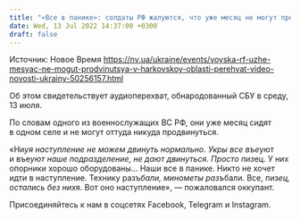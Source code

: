 ```yaml
---
title: "«Все в панике»: солдаты РФ жалуются, что уже месяц не могут продвинуться в Харьковской области — перехват"
date: Wed, 13 Jul 2022 14:37:00 +0300
draft: false
---
```

Источник: Новое Время https://nv.ua/ukraine/events/voyska-rf-uzhe-mesyac-ne-mogut-prodvinutsya-v-harkovskoy-oblasti-perehvat-video-novosti-ukrainy-50256157.html


Об этом свидетельствует аудиоперехват, обнародованный СБУ в среду, 13 июля.

По словам одного из военнослужащих ВС РФ, они уже месяц сидят в одном селе и не могут оттуда никуда продвинуться.

«Ни*уя наступление не можем двинуть нормально. Укры все въе*уют и въе*уют наше подразделение, не дают двинуться. Просто пиз*ец. У них опорники хорошо оборудованы… Наши все в панике. Никто не хочет идти в наступление. Технику разъ*бали, минометы разъ*бали. Все, пиз*ец, остались без них*я. Вот оно наступление», — пожаловался оккупант.

Присоединяйтесь к нам в соцсетях Facebook, Telegram и Instagram.
